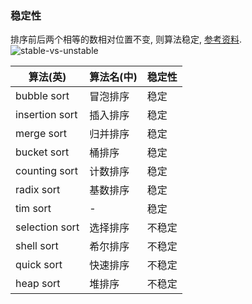 ### 稳定性  
排序前后两个相等的数相对位置不变, 则算法稳定, [参考资料](https://www.baeldung.com/cs/stable-sorting-algorithms).   
![stable-vs-unstable](https://www.baeldung.com/wp-content/uploads/2019/08/Stable-vs-Unstable-1.png)  


|算法(英)|算法名(中)|稳定性|
|---|---|---|
|bubble sort|冒泡排序|稳定|
|insertion sort|插入排序|稳定|
|merge sort|归并排序|稳定|
|bucket sort|桶排序|稳定|
|counting sort|计数排序|稳定|
|radix sort|基数排序|稳定|
|tim sort|-|稳定|
|selection sort|选择排序|不稳定|
|shell sort|希尔排序|不稳定|
|quick sort|快速排序|不稳定|
|heap sort|堆排序|不稳定|
